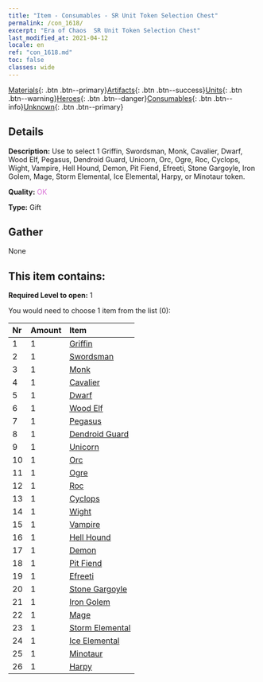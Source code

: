 ```yaml
---
title: "Item - Consumables - SR Unit Token Selection Chest"
permalink: /con_1618/
excerpt: "Era of Chaos  SR Unit Token Selection Chest"
last_modified_at: 2021-04-12
locale: en
ref: "con_1618.md"
toc: false
classes: wide
---
```

 [Materials](/Items/){: .btn .btn--primary}[Artifacts](/Items/Artifacts/){: .btn .btn--success}[Units](/Items/Units/){: .btn .btn--warning}[Heroes](/Items/Heroes/){: .btn .btn--danger}[Consumables](/Items/Consumables/){: .btn .btn--info}[Unknown](/Items/Unknown/){: .btn .btn--primary}

## Details
 **Description:** Use to select 1 Griffin, Swordsman, Monk, Cavalier, Dwarf, Wood Elf, Pegasus, Dendroid Guard, Unicorn, Orc, Ogre, Roc, Cyclops, Wight, Vampire, Hell Hound, Demon, Pit Fiend, Efreeti, Stone Gargoyle, Iron Golem, Mage, Storm Elemental, Ice Elemental, Harpy, or Minotaur token.

 **Quality:** <span style="color: #DA70D6">OK</span>

 **Type:** Gift

## Gather

  None

## This item contains:

 **Required Level to open:** 1

 You would need to choose 1 item from the list (0):

  | Nr | Amount |     Item    |
  |:---|:-------|:------------|
  | 1 | 1 | [Griffin](/Items/unt_192/) | 
  | 2 | 1 | [Swordsman](/Items/unt_193/) | 
  | 3 | 1 | [Monk](/Items/unt_194/) | 
  | 4 | 1 | [Cavalier ](/Items/unt_195/) | 
  | 5 | 1 | [Dwarf](/Items/unt_200/) | 
  | 6 | 1 | [Wood Elf](/Items/unt_201/) | 
  | 7 | 1 | [Pegasus](/Items/unt_202/) | 
  | 8 | 1 | [Dendroid Guard](/Items/unt_203/) | 
  | 9 | 1 | [Unicorn](/Items/unt_204/) | 
  | 10 | 1 | [Orc](/Items/unt_219/) | 
  | 11 | 1 | [Ogre](/Items/unt_220/) | 
  | 12 | 1 | [Roc](/Items/unt_221/) | 
  | 13 | 1 | [Cyclops](/Items/unt_222/) | 
  | 14 | 1 | [Wight](/Items/unt_210/) | 
  | 15 | 1 | [Vampire](/Items/unt_211/) | 
  | 16 | 1 | [Hell Hound](/Items/unt_228/) | 
  | 17 | 1 | [Demon](/Items/unt_229/) | 
  | 18 | 1 | [Pit Fiend](/Items/unt_230/) | 
  | 19 | 1 | [Efreeti](/Items/unt_231/) | 
  | 20 | 1 | [Stone Gargoyle](/Items/unt_236/) | 
  | 21 | 1 | [Iron Golem](/Items/unt_237/) | 
  | 22 | 1 | [Mage](/Items/unt_238/) | 
  | 23 | 1 | [Storm Elemental](/Items/unt_263/) | 
  | 24 | 1 | [Ice Elemental](/Items/unt_264/) | 
  | 25 | 1 | [Minotaur](/Items/unt_248/) | 
  | 26 | 1 | [Harpy](/Items/unt_245/) | 
